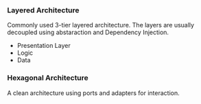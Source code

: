 ### Layered Architecture
Commonly used 3-tier layered architecture. The layers are usually decoupled using abstaraction and Dependency Injection.
- Presentation Layer
- Logic
- Data
### Hexagonal Architecture
A clean architecture using ports and adapters for interaction.